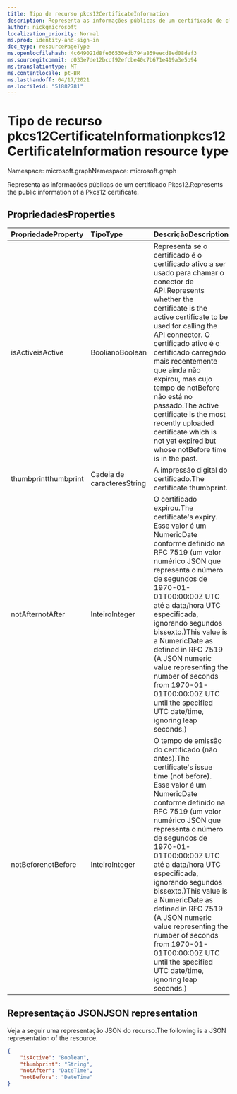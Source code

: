 ```yaml
---
title: Tipo de recurso pkcs12CertificateInformation
description: Representa as informações públicas de um certificado de cliente Pkcs12.
author: nickgmicrosoft
localization_priority: Normal
ms.prod: identity-and-sign-in
doc_type: resourcePageType
ms.openlocfilehash: 4c649021d8fe66530edb794a859eecd8ed08def3
ms.sourcegitcommit: d033e7de12bccf92efcbe40c7b671e419a3e5b94
ms.translationtype: MT
ms.contentlocale: pt-BR
ms.lasthandoff: 04/17/2021
ms.locfileid: "51882781"
---
```

# <a name="pkcs12certificateinformation-resource-type"></a><span data-ttu-id="1efc1-103">Tipo de recurso pkcs12CertificateInformation</span><span class="sxs-lookup"><span data-stu-id="1efc1-103">pkcs12CertificateInformation resource type</span></span>

<span data-ttu-id="1efc1-104">Namespace: microsoft.graph</span><span class="sxs-lookup"><span data-stu-id="1efc1-104">Namespace: microsoft.graph</span></span>

<span data-ttu-id="1efc1-105">Representa as informações públicas de um certificado Pkcs12.</span><span class="sxs-lookup"><span data-stu-id="1efc1-105">Represents the public information of a Pkcs12 certificate.</span></span>

## <a name="properties"></a><span data-ttu-id="1efc1-106">Propriedades</span><span class="sxs-lookup"><span data-stu-id="1efc1-106">Properties</span></span>

|<span data-ttu-id="1efc1-107">Propriedade</span><span class="sxs-lookup"><span data-stu-id="1efc1-107">Property</span></span>|<span data-ttu-id="1efc1-108">Tipo</span><span class="sxs-lookup"><span data-stu-id="1efc1-108">Type</span></span>|<span data-ttu-id="1efc1-109">Descrição</span><span class="sxs-lookup"><span data-stu-id="1efc1-109">Description</span></span>|
|:---|:---|:---|
|<span data-ttu-id="1efc1-110">isActive</span><span class="sxs-lookup"><span data-stu-id="1efc1-110">isActive</span></span>|<span data-ttu-id="1efc1-111">Booliano</span><span class="sxs-lookup"><span data-stu-id="1efc1-111">Boolean</span></span>|  <span data-ttu-id="1efc1-112">Representa se o certificado é o certificado ativo a ser usado para chamar o conector de API.</span><span class="sxs-lookup"><span data-stu-id="1efc1-112">Represents whether the certificate is the active certificate to be used for calling the API connector.</span></span> <span data-ttu-id="1efc1-113">O certificado ativo é o certificado carregado mais recentemente que ainda não expirou, mas cujo tempo de notBefore não está no passado.</span><span class="sxs-lookup"><span data-stu-id="1efc1-113">The active certificate is the most recently uploaded certificate which is not yet expired but whose notBefore time is in the past.</span></span>|
|<span data-ttu-id="1efc1-114">thumbprint</span><span class="sxs-lookup"><span data-stu-id="1efc1-114">thumbprint</span></span>|<span data-ttu-id="1efc1-115">Cadeia de caracteres</span><span class="sxs-lookup"><span data-stu-id="1efc1-115">String</span></span>| <span data-ttu-id="1efc1-116">A impressão digital do certificado.</span><span class="sxs-lookup"><span data-stu-id="1efc1-116">The certificate thumbprint.</span></span> |
|<span data-ttu-id="1efc1-117">notAfter</span><span class="sxs-lookup"><span data-stu-id="1efc1-117">notAfter</span></span>|<span data-ttu-id="1efc1-118">Inteiro</span><span class="sxs-lookup"><span data-stu-id="1efc1-118">Integer</span></span>| <span data-ttu-id="1efc1-119">O certificado expirou.</span><span class="sxs-lookup"><span data-stu-id="1efc1-119">The certificate's expiry.</span></span> <span data-ttu-id="1efc1-120">Esse valor é um NumericDate conforme definido na RFC 7519 (um valor numérico JSON que representa o número de segundos de 1970-01-01T00:00:00Z UTC até a data/hora UTC especificada, ignorando segundos bissexto.)</span><span class="sxs-lookup"><span data-stu-id="1efc1-120">This value is a NumericDate as defined in RFC 7519 (A JSON numeric value representing the number of seconds from 1970-01-01T00:00:00Z UTC until the specified UTC date/time, ignoring leap seconds.)</span></span>|
|<span data-ttu-id="1efc1-121">notBefore</span><span class="sxs-lookup"><span data-stu-id="1efc1-121">notBefore</span></span>|<span data-ttu-id="1efc1-122">Inteiro</span><span class="sxs-lookup"><span data-stu-id="1efc1-122">Integer</span></span>| <span data-ttu-id="1efc1-123">O tempo de emissão do certificado (não antes).</span><span class="sxs-lookup"><span data-stu-id="1efc1-123">The certificate's issue time (not before).</span></span> <span data-ttu-id="1efc1-124">Esse valor é um NumericDate conforme definido na RFC 7519 (um valor numérico JSON que representa o número de segundos de 1970-01-01T00:00:00Z UTC até a data/hora UTC especificada, ignorando segundos bissexto.)</span><span class="sxs-lookup"><span data-stu-id="1efc1-124">This value is a NumericDate as defined in RFC 7519 (A JSON numeric value representing the number of seconds from 1970-01-01T00:00:00Z UTC until the specified UTC date/time, ignoring leap seconds.)</span></span>|

## <a name="json-representation"></a><span data-ttu-id="1efc1-125">Representação JSON</span><span class="sxs-lookup"><span data-stu-id="1efc1-125">JSON representation</span></span>

<span data-ttu-id="1efc1-126">Veja a seguir uma representação JSON do recurso.</span><span class="sxs-lookup"><span data-stu-id="1efc1-126">The following is a JSON representation of the resource.</span></span>
<!-- {
  "blockType": "resource",
  "@odata.type": "microsoft.graph.pkcs12CertificateInformation"
}
-->

``` json
{
    "isActive": "Boolean",
    "thumbprint": "String",
    "notAfter": "DateTime",
    "notBefore": "DateTime"
}
```
